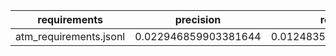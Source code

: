 | requirements | precision | recall | f1 | initial_violations | final_violations | iterations | iter_1 | iter_2 | iter_3 | iter_gt3 | prompts_per_iteration | prompt_success_rate | shacl_conforms_rate | runs | cq_pass_rate |
|---|---|---|---|---|---|---|---|---|---|---|---|---|---|---|---|
| atm_requirements.jsonl | 0.022946859903381644 | 0.012483574244415242 | 0.01617021276595745 | 0 | 0 | 0 | 1 | 0 | 0 | 0 |  |  | 1.0 | 1 | 0.0 |
